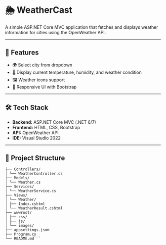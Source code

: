 # 🌦️ WeatherCast

A simple ASP.NET Core MVC application that fetches and displays weather information for cities using the OpenWeather API.

---

## 🚀 Features
- 🌍 Select city from dropdown
- 🌡️ Display current temperature, humidity, and weather condition
- 🖼️ Weather icons support
- 🎨 Responsive UI with Bootstrap

---

## 🛠️ Tech Stack
- **Backend:** ASP.NET Core MVC (.NET 6/7)
- **Frontend:** HTML, CSS, Bootstrap
- **API:** OpenWeather API
- **IDE:** Visual Studio 2022

---

## 📂 Project Structure
```WeatherCast/
├── Controllers/
│ └── WeatherController.cs
├── Models/
│ └── Weather.cs
├── Services/
│ └── WeatherService.cs
├── Views/
│ └── Weather/
│ ├── Index.cshtml
│ └── WeatherResult.cshtml
├── wwwroot/
│ ├── css/
│ ├── js/
│ └── images/
├── appsettings.json
├── Program.cs
└── README.md```
